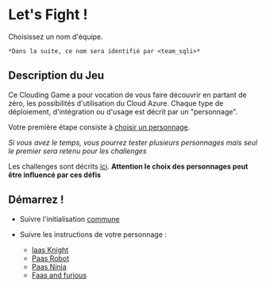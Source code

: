 # Let's Fight !

Choisissez un nom d'équipe.

    *Dans la suite, ce nom sera identifié par <team_sqli>*

## Description du Jeu

Ce Clouding Game a pour vocation de vous faire découvrir en partant de zéro, les possibilités d'utilisation du Cloud Azure.
Chaque type de déploiement, d'intégration ou d'usage est décrit par un "personnage".

Votre première étape consiste à [choisir un personnage](caracters.md). 

*Si vous avez le temps, vous pourrez tester plusieurs personnages mais seul le premier sera retenu pour les challenges*

Les challenges sont décrits [ici](challenges.md). **Attention le choix des personnages peut être influencé par ces défis**

## Démarrez !

* Suivre l'initialisation [commune](instructions_init_common.md)

* Suivre les instructions de votre personnage : 

    * [Iaas Knight](instructions_iaas_knight.md)
    * [Paas Robot](instructions_paas_robot.md)
    * [Paas Ninja](instructions_paas_ninja.md)
    * [Faas and furious](instructions_faas_and_furious.md)
